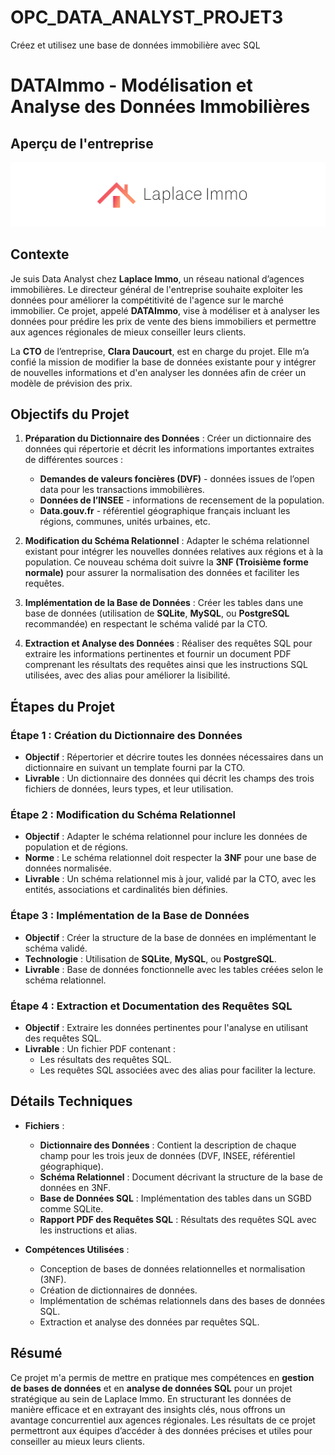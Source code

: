 # OPC_DATA_ANALYST_PROJET3
Créez et utilisez une base de données immobilière avec SQL
# DATAImmo - Modélisation et Analyse des Données Immobilières

## Aperçu de l'entreprise

![Aperçu du site web](images/DA_projet3.PNG)

## Contexte

Je suis Data Analyst chez **Laplace Immo**, un réseau national d’agences immobilières. Le directeur général de l'entreprise souhaite exploiter les données pour améliorer la compétitivité de l'agence sur le marché immobilier. Ce projet, appelé **DATAImmo**, vise à modéliser et à analyser les données pour prédire les prix de vente des biens immobiliers et permettre aux agences régionales de mieux conseiller leurs clients.

La **CTO** de l’entreprise, **Clara Daucourt**, est en charge du projet. Elle m’a confié la mission de modifier la base de données existante pour y intégrer de nouvelles informations et d'en analyser les données afin de créer un modèle de prévision des prix.

## Objectifs du Projet

1. **Préparation du Dictionnaire des Données** : Créer un dictionnaire des données qui répertorie et décrit les informations importantes extraites de différentes sources :
   - **Demandes de valeurs foncières (DVF)** - données issues de l’open data pour les transactions immobilières.
   - **Données de l’INSEE** - informations de recensement de la population.
   - **Data.gouv.fr** - référentiel géographique français incluant les régions, communes, unités urbaines, etc.
   
2. **Modification du Schéma Relationnel** : Adapter le schéma relationnel existant pour intégrer les nouvelles données relatives aux régions et à la population. Ce nouveau schéma doit suivre la **3NF (Troisième forme normale)** pour assurer la normalisation des données et faciliter les requêtes.

3. **Implémentation de la Base de Données** : Créer les tables dans une base de données (utilisation de **SQLite**, **MySQL**, ou **PostgreSQL** recommandée) en respectant le schéma validé par la CTO.

4. **Extraction et Analyse des Données** : Réaliser des requêtes SQL pour extraire les informations pertinentes et fournir un document PDF comprenant les résultats des requêtes ainsi que les instructions SQL utilisées, avec des alias pour améliorer la lisibilité.

## Étapes du Projet

### Étape 1 : Création du Dictionnaire des Données

- **Objectif** : Répertorier et décrire toutes les données nécessaires dans un dictionnaire en suivant un template fourni par la CTO.
- **Livrable** : Un dictionnaire des données qui décrit les champs des trois fichiers de données, leurs types, et leur utilisation.

### Étape 2 : Modification du Schéma Relationnel

- **Objectif** : Adapter le schéma relationnel pour inclure les données de population et de régions.
- **Norme** : Le schéma relationnel doit respecter la **3NF** pour une base de données normalisée.
- **Livrable** : Un schéma relationnel mis à jour, validé par la CTO, avec les entités, associations et cardinalités bien définies.

### Étape 3 : Implémentation de la Base de Données

- **Objectif** : Créer la structure de la base de données en implémentant le schéma validé.
- **Technologie** : Utilisation de **SQLite**, **MySQL**, ou **PostgreSQL**.
- **Livrable** : Base de données fonctionnelle avec les tables créées selon le schéma relationnel.

### Étape 4 : Extraction et Documentation des Requêtes SQL

- **Objectif** : Extraire les données pertinentes pour l'analyse en utilisant des requêtes SQL.
- **Livrable** : Un fichier PDF contenant :
  - Les résultats des requêtes SQL.
  - Les requêtes SQL associées avec des alias pour faciliter la lecture.

## Détails Techniques

- **Fichiers** :
  - **Dictionnaire des Données** : Contient la description de chaque champ pour les trois jeux de données (DVF, INSEE, référentiel géographique).
  - **Schéma Relationnel** : Document décrivant la structure de la base de données en 3NF.
  - **Base de Données SQL** : Implémentation des tables dans un SGBD comme SQLite.
  - **Rapport PDF des Requêtes SQL** : Résultats des requêtes SQL avec les instructions et alias.

- **Compétences Utilisées** :
  - Conception de bases de données relationnelles et normalisation (3NF).
  - Création de dictionnaires de données.
  - Implémentation de schémas relationnels dans des bases de données SQL.
  - Extraction et analyse des données par requêtes SQL.

## Résumé

Ce projet m'a permis de mettre en pratique mes compétences en **gestion de bases de données** et en **analyse de données SQL** pour un projet stratégique au sein de Laplace Immo. En structurant les données de manière efficace et en extrayant des insights clés, nous offrons un avantage concurrentiel aux agences régionales. Les résultats de ce projet permettront aux équipes d’accéder à des données précises et utiles pour conseiller au mieux leurs clients.
